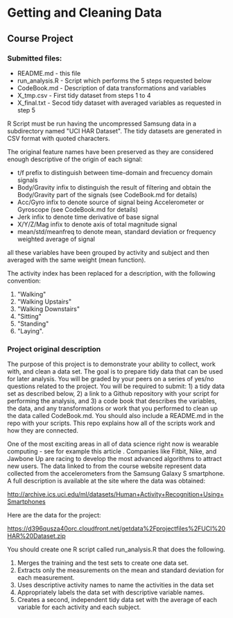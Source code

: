 # Getting and Cleaning Data
## Course Project

### Submitted files:

* README.md - this file
* run_analysis.R - Script which performs the 5 steps requested below
* CodeBook.md - Description of data transformations and variables
* X_tmp.csv - First tidy dataset from steps 1 to 4
* X_final.txt - Secod tidy dataset with averaged variables as requested in step 5

R Script must be run having the uncompressed Samsung data in a subdirectory named "UCI HAR Dataset". The tidy datasets are generated in CSV format with quoted characters.

The original feature names have been preserved as they are considered enough descriptive of the origin of each signal:

 * t/f prefix to distinguish between time-domain and frecuency domain signals
 * Body/Gravity infix to distinguish the result of filtering and obtain the Body/Gravity part of the signals (see CodeBook.md for details)
 * Acc/Gyro infix to denote source of signal being Accelerometer or Gyroscope (see CodeBook.md for details)
 * Jerk infix to denote time derivative of base signal
 * X/Y/Z/Mag infix to denote axis of total magnitude signal
 * mean/std/meanfreq to denote mean, standard deviation or frequency weighted average of signal
 
all these variables have been grouped by activity and subject and then averaged with the same weight (mean function).

The activity index has been replaced for a description, with the following convention:
1. "Walking"
2. "Walking Upstairs"
3. "Walking Downstairs"
4. "Sitting"
5. "Standing"
6. "Laying".

### Project original description

The purpose of this project is to demonstrate your ability to collect, work with, and clean a data set. The goal is to prepare tidy data that can be used for later analysis. You will be graded by your peers on a series of yes/no questions related to the project. You will be required to submit: 1) a tidy data set as described below, 2) a link to a Github repository with your script for performing the analysis, and 3) a code book that describes the variables, the data, and any transformations or work that you performed to clean up the data called CodeBook.md. You should also include a README.md in the repo with your scripts. This repo explains how all of the scripts work and how they are connected.  

One of the most exciting areas in all of data science right now is wearable computing - see for example this article . Companies like Fitbit, Nike, and Jawbone Up are racing to develop the most advanced algorithms to attract new users. The data linked to from the course website represent data collected from the accelerometers from the Samsung Galaxy S smartphone. A full description is available at the site where the data was obtained: 

http://archive.ics.uci.edu/ml/datasets/Human+Activity+Recognition+Using+Smartphones 

Here are the data for the project: 

https://d396qusza40orc.cloudfront.net/getdata%2Fprojectfiles%2FUCI%20HAR%20Dataset.zip 

 You should create one R script called run_analysis.R that does the following. 
 
1. Merges the training and the test sets to create one data set.
2. Extracts only the measurements on the mean and standard deviation for each measurement. 
3. Uses descriptive activity names to name the activities in the data set
4. Appropriately labels the data set with descriptive variable names. 
5. Creates a second, independent tidy data set with the average of each variable for each activity and each subject. 

